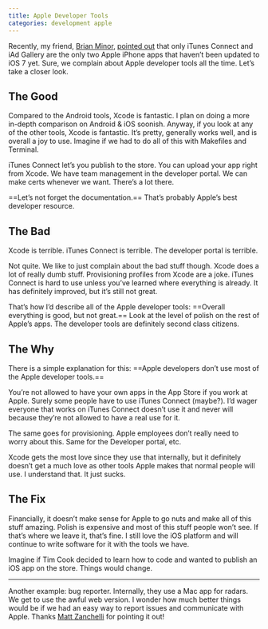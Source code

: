 ```yaml
---
title: Apple Developer Tools
categories: development apple
---
```


Recently, my friend, [Brian Minor](https://twitter.com/brianminor), [pointed out](https://twitter.com/brianminor/status/458611937539272704) that only iTunes Connect and iAd Gallery are the only two Apple iPhone apps that haven’t been updated to iOS 7 yet. Sure, we complain about Apple developer tools all the time. Let’s take a closer look.

## The Good

Compared to the Android tools, Xcode is fantastic. I plan on doing a more in-depth comparison on Android & iOS soonish. Anyway, if you look at any of the other tools, Xcode is fantastic. It’s pretty, generally works well, and is overall a joy to use. Imagine if we had to do all of this with Makefiles and Terminal.

iTunes Connect let’s you publish to the store. You can upload your app right from Xcode. We have team management in the developer portal. We can make certs whenever we want. There’s a lot there.

==Let’s not forget the documentation.== That’s probably Apple’s best developer resource.

## The Bad

Xcode is terrible. iTunes Connect is terrible. The developer portal is terrible.

Not quite. We like to just complain about the bad stuff though. Xcode does a lot of really dumb stuff. Provisioning profiles from Xcode are a joke. iTunes Connect is hard to use unless you’ve learned where everything is already. It has definitely improved, but it’s still not great.

That’s how I’d describe all of the Apple developer tools: ==Overall everything is good, but not great.== Look at the level of polish on the rest of Apple’s apps. The developer tools are definitely second class citizens.

## The Why

There is a simple explanation for this: ==Apple developers don’t use most of the Apple developer tools.==

You’re not allowed to have your own apps in the App Store if you work at Apple. Surely some people have to use iTunes Connect (maybe?). I’d wager everyone that works on iTunes Connect doesn’t use it and never will because they’re not allowed to have a real use for it.

The same goes for provisioning. Apple employees don’t really need to worry about this. Same for the Developer portal, etc.

Xcode gets the most love since they use that internally, but it definitely doesn’t get a much love as other tools Apple makes that normal people will use. I understand that. It just sucks.

## The Fix

Financially, it doesn’t make sense for Apple to go nuts and make all of this stuff amazing. Polish is expensive and most of this stuff people won’t see. If that’s where we leave it, that’s fine. I still love the iOS platform and will continue to write software for it with the tools we have.

Imagine if Tim Cook decided to learn how to code and wanted to publish an iOS app on the store. Things would change.

---

Another example: bug reporter. Internally, they use a Mac app for radars. We get to use the awful web version. I wonder how much better things would be if we had an easy way to report issues and communicate with Apple. Thanks [Matt Zanchelli](https://twitter.com/mdznr) for pointing it out!
